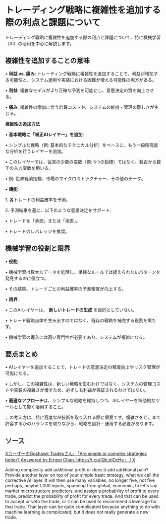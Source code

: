 # トレーディング戦略に複雑性を追加する際の利点と課題について


トレーディング戦略に複雑性を追加する際の利点と課題について、特に機械学習（AI）の活用を中心に解説します。

## 複雑性を追加することの意味

• **利益 vs. 痛み**: トレーディング戦略に複雑性を追加することで、利益が増加する可能性と、システム運用や実装における困難が増える可能性の両方がある。

• **利益**: 複雑なモデルがより正確な予測を可能にし、意思決定の質を向上させる。

• **痛み**: 複雑性の増加に伴う計算コストや、システムの維持・管理の難しさが生じる。

**複雑性の追加方法**

• **基本戦略に「補正AIレイヤー」を追加**:

• シンプルな戦略（例: 基本的なテクニカル分析）をベースに、もう一段階高度な分析を行うレイヤーを追加。

• このレイヤーでは、従来の少数の変数（例: 5つの指標）ではなく、数百から数千の入力変数を用いる。

• 例: 世界経済指標、市場のマイクロストラクチャー、その他のデータ。

• **機能**:

1\. 各トレードの利益確率を予測。

2\. 予測結果を基に、以下のような意思決定をサポート:

• トレードを「承認」または「拒否」。

• トレードのレバレッジを推奨。

## 機械学習の役割と限界

• **役割**:

• 機械学習は膨大なデータを処理し、単純なルールでは捉えられないパターンを発見するのに役立つ。

• その結果、トレードごとの利益確率の予測精度が向上する。

• **限界**:

• このAIレイヤーは、 **新しいトレードの生成** を目的としていない。

• トレード戦略自体を生み出すのではなく、既存の戦略を補完する役割を果たす。

• 機械学習の導入には高い専門性が必要であり、システムが複雑になる。

## 要点まとめ

• AIレイヤーを追加することで、トレードの意思決定の精度向上やリスク管理が可能になる。

• しかし、この複雑性は、新しい戦略を生むわけではなく、システムの管理コストや実装の複雑さが増すため、必ずしも利益が保証されるわけではない。

• **最適なアプローチ**は、シンプルな戦略を維持しつつ、AIレイヤーを補助的なツールとして賢く活用すること。

この考え方は、特に高度なAI技術を取り入れる際に重要です。複雑さをどこまで許容するかのバランスを取りながら、戦略を設計・運用する必要があります。


## ソース
[XユーザーのGoshawk Tradesさん: 「Are simple or complex strategies better? Answered by Ernest Chan. https://t.co/IQtLtdDcHv」 / X](https://x.com/goshawktrades/status/1877461751475638576?s=61)


Adding complexity add additional profit or does it add additional pain? Provide another layer on top of your simple basic strategy, what we call the corrective AI layer. It will then use many variables, no longer five, not five perhaps, maybe 1,000 inputs, spanning from global, economic, to let's say market microstructure predictors, and assign a probability of profit to every trade, predict the probability of profit for every trade. And that can be used to accept or veto the trade, or it can be used to recommend a leverage for that trade. That layer can be quite complicated because anything to do with machine learning is complicated, but it does not really generate a new trade.